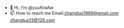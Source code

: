 - 👋 Hi, I’m @yuuKiwAw
- 📫 How to reach me Email:zhangtuo1999@gmail.com    zhangtuo13@126.com

<!---
yuuKiwAw/yuuKiwAw is a ✨ special ✨ repository because its `README.md` (this file) appears on your GitHub profile.
You can click the Preview link to take a look at your changes.
--->
